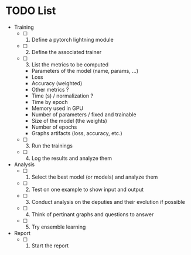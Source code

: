 # TODO List

* Training
  * [ ] 1. Define a pytorch lightning module
  * [ ] 2. Define the associated trainer
  * [ ] 3. List the metrics to be computed
    * Parameters of the model (name, params, ...)
    * Loss
    * Accuracy (weighted)
    * Other metrics ?
    * Time (s) / normalization ?
    * Time by epoch
    * Memory used in GPU
    * Number of parameters / fixed and trainable
    * Size of the model (the weights)
    * Number of epochs
    * Graphs artifacts (loss, accuracy, etc.)
  * [ ] 3. Run the trainings
  * [ ] 4. Log the results and analyze them
* Analysis
  * [ ] 1. Select the best model (or models) and analyze them
  * [ ] 2. Test on one example to show input and output
  * [ ] 3. Conduct analysis on the deputies and their evolution if possible
  * [ ] 4. Think of pertinant graphs and questions to answer
  * [ ] 5. Try ensemble learning
* Report
  * [ ] 1. Start the report
